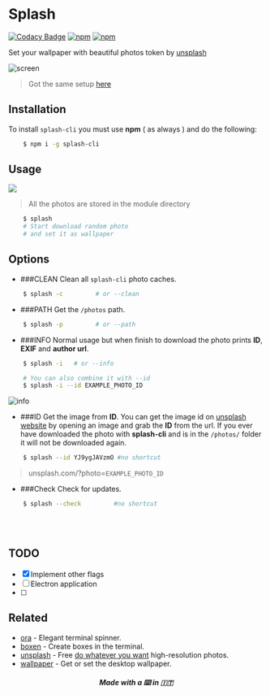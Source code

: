 # Splash

[![Codacy Badge](https://api.codacy.com/project/badge/Grade/df39aef5f5a14b62a8cf4701a7962c29)](https://www.codacy.com/app/fedevitale99/splash-cli?utm_source=github.com&utm_medium=referral&utm_content=Rawnly/splash-cli&utm_campaign=badger)
[![npm](https://img.shields.io/npm/v/npm.svg)](github.com/Rawnly/splash-cli)
[![npm](https://img.shields.io/npm/l/express.svg)](github.com/Rawnly/splash-cli)


Set your wallpaper with beautiful photos token by [unsplash](http://unsplash.com)

![screen](https://cloud.githubusercontent.com/assets/16429579/21467810/3f37f348-c9fa-11e6-9c6a-82fa8364f5e6.png)
> Got the same setup [here](http://github.com/Rawnly/dot-files)

## Installation

To install `splash-cli` you must use **npm** ( as always ) and do the following:

```bash
	$ npm i -g splash-cli
```

## Usage
![](https://cloud.githubusercontent.com/assets/11269635/21428079/7b24cc80-c858-11e6-8dc3-2e164d23804a.gif)
> All the photos are stored in the module directory

```bash
	$ splash
    # Start download random photo
    # and set it as wallpaper
```

## Options
- ###CLEAN
Clean all `splash-cli` photo caches.
```bash
	$ splash -c 		# or --clean
```

- ###PATH
Get the `/photos` path.
```bash
	$ splash -p 		# or --path
```

- ###INFO
Normal usage but when finish to download the photo prints **ID**, **EXIF** and **author url**.
```bash
	$ splash -i   # or --info

	# You can also combine it with --id
	$ splash -i --id EXAMPLE_PHOTO_ID
```
![info](https://cloud.githubusercontent.com/assets/16429579/21467813/7c7c4de4-c9fa-11e6-92db-adffb3e091a5.png)

- ###ID
Get the image from **ID**. You can get the image id on [unsplash website](https://unsplash.com) by opening an image and grab the **ID** from the url.
If you ever have downloaded the photo with **splash-cli** and is in the `/photos/` folder it will not be downloaded again.
```bash
	$ splash --id YJ9ygJAVzmO #no shortcut
```
> unsplash.com/?photo=`EXAMPLE_PHOTO_ID`

- ###Check
Check for updates.
```bash
	$ splash --check 		 #no shortcut
```


<br>
<br>

## TODO
- [x] Implement other flags
- [ ] Electron application
- [ ]

## Related
- [ora](https://github.com/sindresorhus/ora) - Elegant terminal spinner.
- [boxen](https://github.com/sindresorhus/boxen) - Create boxes in the terminal.
- [unsplash](https://unsplash.com/) - Free [do whatever you want](https://unsplash.com/license) high-resolution photos.
- [wallpaper](https://github.com/sindresorhus/wallpaper) - Get or set the desktop wallpaper.

<h5 align="center">
Made with a  ⌨️   in 🇮🇹
</h5>
